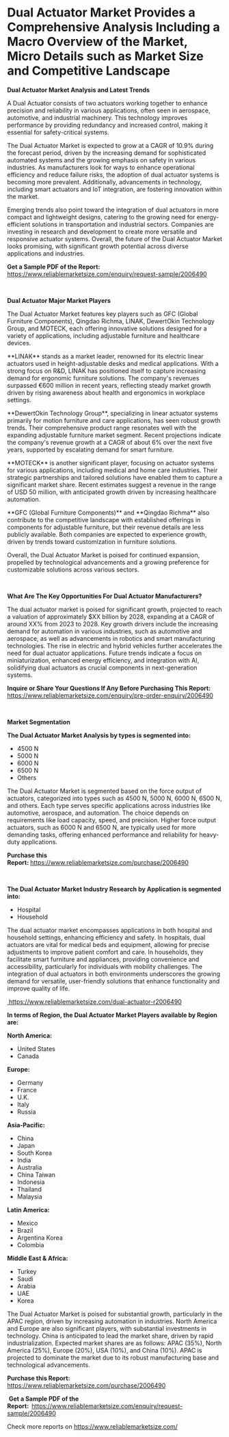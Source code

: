 <p><h1>Dual Actuator Market Provides a Comprehensive Analysis Including a Macro Overview of the Market, Micro Details such as Market Size and Competitive Landscape</h1></p><p><strong>Dual Actuator Market Analysis and Latest Trends</strong></p>
<p><p>A Dual Actuator consists of two actuators working together to enhance precision and reliability in various applications, often seen in aerospace, automotive, and industrial machinery. This technology improves performance by providing redundancy and increased control, making it essential for safety-critical systems.</p><p>The Dual Actuator Market is expected to grow at a CAGR of 10.9% during the forecast period, driven by the increasing demand for sophisticated automated systems and the growing emphasis on safety in various industries. As manufacturers look for ways to enhance operational efficiency and reduce failure risks, the adoption of dual actuator systems is becoming more prevalent. Additionally, advancements in technology, including smart actuators and IoT integration, are fostering innovation within the market. </p><p>Emerging trends also point toward the integration of dual actuators in more compact and lightweight designs, catering to the growing need for energy-efficient solutions in transportation and industrial sectors. Companies are investing in research and development to create more versatile and responsive actuator systems. Overall, the future of the Dual Actuator Market looks promising, with significant growth potential across diverse applications and industries.</p></p>
<p><strong>Get a Sample PDF of the Report:&nbsp;</strong> <a href="https://www.reliablemarketsize.com/enquiry/request-sample/2006490?utm_campaign=2477&utm_medium=2&utm_source=Github&utm_content=ia&utm_term=20022025&utm_id=dual-actuator">https://www.reliablemarketsize.com/enquiry/request-sample/2006490</a></p>
<p>&nbsp;</p>
<p><strong>Dual Actuator Major Market Players</strong></p>
<p><p>The Dual Actuator Market features key players such as GFC (Global Furniture Components), Qingdao Richma, LINAK, DewertOkin Technology Group, and MOTECK, each offering innovative solutions designed for a variety of applications, including adjustable furniture and healthcare devices.</p><p>**LINAK** stands as a market leader, renowned for its electric linear actuators used in height-adjustable desks and medical applications. With a strong focus on R&D, LINAK has positioned itself to capture increasing demand for ergonomic furniture solutions. The company's revenues surpassed €600 million in recent years, reflecting steady market growth driven by rising awareness about health and ergonomics in workplace settings.</p><p>**DewertOkin Technology Group**, specializing in linear actuator systems primarily for motion furniture and care applications, has seen robust growth trends. Their comprehensive product range resonates well with the expanding adjustable furniture market segment. Recent projections indicate the company's revenue growth at a CAGR of about 6% over the next five years, supported by escalating demand for smart furniture.</p><p>**MOTECK** is another significant player, focusing on actuator systems for various applications, including medical and home care industries. Their strategic partnerships and tailored solutions have enabled them to capture a significant market share. Recent estimates suggest a revenue in the range of USD 50 million, with anticipated growth driven by increasing healthcare automation.</p><p>**GFC (Global Furniture Components)** and **Qingdao Richma** also contribute to the competitive landscape with established offerings in components for adjustable furniture, but their revenue details are less publicly available. Both companies are expected to experience growth, driven by trends toward customization in furniture solutions.</p><p>Overall, the Dual Actuator Market is poised for continued expansion, propelled by technological advancements and a growing preference for customizable solutions across various sectors.</p></p>
<p>&nbsp;</p>
<p><strong>What Are The Key Opportunities For Dual Actuator Manufacturers?</strong></p>
<p><p>The dual actuator market is poised for significant growth, projected to reach a valuation of approximately $XX billion by 2028, expanding at a CAGR of around XX% from 2023 to 2028. Key growth drivers include the increasing demand for automation in various industries, such as automotive and aerospace, as well as advancements in robotics and smart manufacturing technologies. The rise in electric and hybrid vehicles further accelerates the need for dual actuator applications. Future trends indicate a focus on miniaturization, enhanced energy efficiency, and integration with AI, solidifying dual actuators as crucial components in next-generation systems.</p></p>
<p><strong>Inquire or Share Your Questions If Any Before Purchasing This Report:</strong> <a href="https://www.reliablemarketsize.com/enquiry/pre-order-enquiry/2006490?utm_campaign=2477&utm_medium=2&utm_source=Github&utm_content=ia&utm_term=20022025&utm_id=dual-actuator">https://www.reliablemarketsize.com/enquiry/pre-order-enquiry/2006490</a></p>
<p>&nbsp;</p>
<p><strong>Market Segmentation</strong></p>
<p><strong>The Dual Actuator Market Analysis by types is segmented into:</strong></p>
<p><ul><li>4500 N</li><li>5000 N</li><li>6000 N</li><li>6500 N</li><li>Others</li></ul></p>
<p><p>The Dual Actuator Market is segmented based on the force output of actuators, categorized into types such as 4500 N, 5000 N, 6000 N, 6500 N, and others. Each type serves specific applications across industries like automotive, aerospace, and automation. The choice depends on requirements like load capacity, speed, and precision. Higher force output actuators, such as 6000 N and 6500 N, are typically used for more demanding tasks, offering enhanced performance and reliability for heavy-duty applications.</p></p>
<p><strong>Purchase this Report:&nbsp;</strong><a href="https://www.reliablemarketsize.com/purchase/2006490?utm_campaign=2477&utm_medium=2&utm_source=Github&utm_content=ia&utm_term=20022025&utm_id=dual-actuator">https://www.reliablemarketsize.com/purchase/2006490</a></p>
<p>&nbsp;</p>
<p><strong>The Dual Actuator Market Industry Research by Application is segmented into:</strong></p>
<p><ul><li>Hospital</li><li>Household</li></ul></p>
<p><p>The dual actuator market encompasses applications in both hospital and household settings, enhancing efficiency and safety. In hospitals, dual actuators are vital for medical beds and equipment, allowing for precise adjustments to improve patient comfort and care. In households, they facilitate smart furniture and appliances, providing convenience and accessibility, particularly for individuals with mobility challenges. The integration of dual actuators in both environments underscores the growing demand for versatile, user-friendly solutions that enhance functionality and improve quality of life.</p></p>
<p><a href="https://www.reliablemarketsize.com/dual-actuator-r2006490?utm_campaign=2477&utm_medium=2&utm_source=Github&utm_content=ia&utm_term=20022025&utm_id=dual-actuator">&nbsp;https://www.reliablemarketsize.com/dual-actuator-r2006490</a></p>
<p><strong>In terms of Region, the Dual Actuator Market Players available by Region are:</strong></p>
<p>
    <p> <strong> North America: </strong>
        <ul>
            <li>United States</li>
            <li>Canada</li>
        </ul>
        </p> 
    <p> <strong> Europe: </strong>
        <ul>
            <li>Germany</li>
            <li>France</li>
            <li>U.K.</li>
            <li>Italy</li>
            <li>Russia</li>
        </ul>
        </p> 
    <p> <strong> Asia-Pacific: </strong>
        <ul>
            <li>China</li>
            <li>Japan</li>
            <li>South Korea</li>
            <li>India</li>
            <li>Australia</li>
            <li>China Taiwan</li>
            <li>Indonesia</li>
            <li>Thailand</li>
            <li>Malaysia</li>
        </ul>
        </p> 
    <p> <strong> Latin America: </strong>
        <ul>
            <li>Mexico</li>
            <li>Brazil</li>
            <li>Argentina Korea</li>
            <li>Colombia</li>
        </ul>
        </p> 
    <p> <strong> Middle East & Africa: </strong>
        <ul>
            <li>Turkey</li>
            <li>Saudi</li>
            <li>Arabia</li>
            <li>UAE</li>
            <li>Korea</li>
        </ul>
    </p>
    </p>
<p><p>The Dual Actuator Market is poised for substantial growth, particularly in the APAC region, driven by increasing automation in industries. North America and Europe are also significant players, with substantial investments in technology. China is anticipated to lead the market share, driven by rapid industrialization. Expected market shares are as follows: APAC (35%), North America (25%), Europe (20%), USA (10%), and China (10%). APAC is projected to dominate the market due to its robust manufacturing base and technological advancements.</p></p>
<p><strong>Purchase this Report: </strong><a href="https://www.reliablemarketsize.com/purchase/2006490?utm_campaign=2477&utm_medium=2&utm_source=Github&utm_content=ia&utm_term=20022025&utm_id=dual-actuator">https://www.reliablemarketsize.com/purchase/2006490</a></p>
<p>&nbsp;<strong>Get a Sample PDF of the Report:&nbsp;&nbsp;</strong><a href="https://www.reliablemarketsize.com/enquiry/request-sample/2006490?utm_campaign=2477&utm_medium=2&utm_source=Github&utm_content=ia&utm_term=20022025&utm_id=dual-actuator">https://www.reliablemarketsize.com/enquiry/request-sample/2006490</a></p>
<p><strong></strong></p>
<p>Check more reports on <a href="https://www.reliablemarketsize.com/?utm_campaign=2477&utm_medium=2&utm_source=Github&utm_content=ia&utm_term=20022025&utm_id=dual-actuator">https://www.reliablemarketsize.com/</a></p>